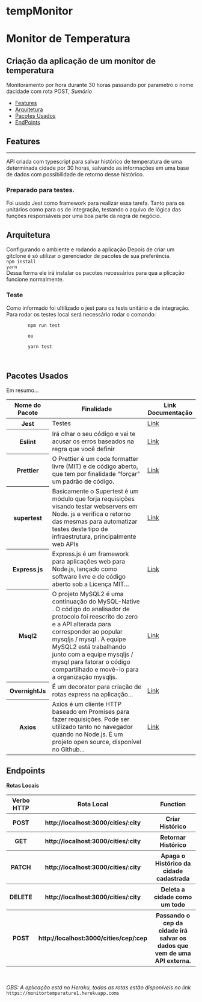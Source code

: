 # tempMonitor
<h1>Monitor de Temperatura</h1>
<h2>Criação da aplicação de um monitor de temperatura</h2>
<p>
Monitoramento por hora durante 30 horas passando por parametro o nome dacidade com rota POST,
<i>Sumário</i>
<ul>
    <li><a href="#features">Features</a></li>
    <li><a href="#arq">Arquitetura</a></li>
    <li><a href="#pcus">Pacotes Usados</a></li>
    <li><a href="end">EndPoints</a></li>
</ul>
</p>
<h2 name="features">Features</h2>
<hr>
<p>
    API criada com typescript para salvar histórico de temperatura de uma determinada cidade por 30 horas, salvando as informações em uma base de dados com possibilidade de retorno desse histórico.
    <h3>Preparado para testes.</h3>
    Foi usado Jest como framework para realizar essa tarefa. Tanto para os unitários como para os de integração, testando o aquivo de lógica das funções responsáveis por uma boa parte da regra de negócio.
</p>
<p>
    <h2 name="arq">Arquitetura</h2>
    Configurando o ambiente e rodando a aplicação
    Depois de criar um gitclone é só utilizar o gerenciador de pacotes de sua preferência.<br>
    <code>npm install</code><br>
    <code>yarn</code><br>
    Dessa forma ele irá instalar os pacotes necessários para qua a plicação funcione normalmente.<br>
    <h3>Teste</h3>
    Como informado foi ultilizado o jest para os tests unitário e de integração. Para rodar os testes local será necessário rodar o comando:<br>
    <code>
        npm run test<br>
        ou<br>
        yarn test<br>
    </code>

</p>
<h2><a  name="pcus">Pacotes Usados</a></h2>
Em resumo...
<table class="table">
  <thead>
    <tr>
      <th scope="col">Nome do Pacote</th>
      <th scope="col">Finalidade</th>
      <th scope="col">Link Documentação</th>
    </tr>
  </thead>
  <tbody>
    <tr>
      <th scope="row">Jest</th>
      <td>Testes</td>
      <td><a href="https://jestjs.io/docs/en/getting-started">Link</a></td>
    </tr>
    <tr>
      <th scope="row">Eslint</th>
      <td> Irá olhar o seu código e vai te acusar os erros baseados na regra que você definir</td>
      <td><a href="https://eslint.org/">Link</a></td>
    </tr>
    <tr>
      <th scope="row">Prettier</th>
      <td>O Prettier é um code formatter livre (MIT) e de código aberto, que tem por finalidade "forçar" um padrão de código.</td>
      <td><a href="https://prettier.io/">Link</a></td>
    </tr>
    <tr>
      <th scope="row">supertest</th>
      <td>Basicamente o Supertest é um módulo que forja requisições visando testar webservers em Node. js e verifica o retorno das mesmas para automatizar testes deste tipo de infraestrutura, principalmente web APIs</td>
      <td><a href="https://www.npmjs.com/package/supertest">Link</a></td>
    </tr>
    <tr>
      <th scope="row">Express.js</th>
      <td>Express.js é um framework para aplicações web para Node.js, lançado como software livre e de código aberto sob a Licença MIT...</td>
      <td><a href="https://www.npmjs.com/package/express">Link</a></td>
    </tr>
    <tr>
      <th scope="row">Msql2</th>
      <td>O projeto MySQL2 é uma continuação do MySQL-Native . O código do analisador de protocolo foi reescrito do zero e a API alterada para corresponder ao popular mysqljs / mysql . A equipe MySQL2 está trabalhando junto com a equipe mysqljs / mysql para fatorar o código compartilhado e movê-lo para a organização mysqljs.
      </td>
      <td><a href="https://www.npmjs.com/package/mysql2">Link</a></td>
    </tr>
    <tr>
      <th scope="row">OvernightJs</th>
      <td>É um decorator para criação de rotas express na aplicação...</td>
      <td><a href="https://www.npmjs.com/package/@overnightjs/core">Link</a></td>
    </tr>
    <tr>
      <th scope="row">Axios</th>
      <td>
        Axios é um cliente HTTP baseado em Promises para fazer requisições. Pode ser utilizado tanto no navegador quando no Node.js.
        É um projeto open source, disponível no Github...
      </td>
      <td><a href="https://www.npmjs.com/package/axios">Link</a></td>
    </tr>
  </tbody>
</table>

<h2><a name="end">Endpoints</a></h2>
  <p><b>Rotas Locais</b></p>
  <table>
  <thead>
    <tr>
      <th scope="col">Verbo HTTP</th>
      <th scope="col">Rota Local</th>
      <th scope="col">Function</th>
    </tr>
  </thead>
  <tbody>
    <tr>
      <th>POST</th>
      <th>http://localhost:3000/cities/:city</th>
      <th>Criar Histórico</th>
    </tr>
    <tr>
      <th>GET</th>
      <th>http://localhost:3000/cities/:city</th>
      <th>Retornar Histórico</th>
    </tr>
    <tr>
      <th>PATCH</th>
      <th>http://localhost:3000/cities/:city</th>
      <th>Apaga o Histórico da cidade cadastrada</th>
    </tr>
    <tr>
      <th>DELETE</th>
      <th>http://localhost:3000/cities/:city</th>
      <th>Deleta a cidade como um todo</th>
    </tr>
    <tr>
      <th>POST</th>
      <th>http://localhost:3000/cities/cep/:cep</th>
      <th>Passando o cep da cidade irá salvar os dados que vem de uma API externa.</th>
    </tr>
  </tbody>
  </thead>
  </table>
  <br>
  <p>
    <i>OBS: A aplicação está no Heroku, todas as rotas estão disponíveis no link</i>
    <code>https://monitortemperature1.herokuapp.coms</code>
  </p>